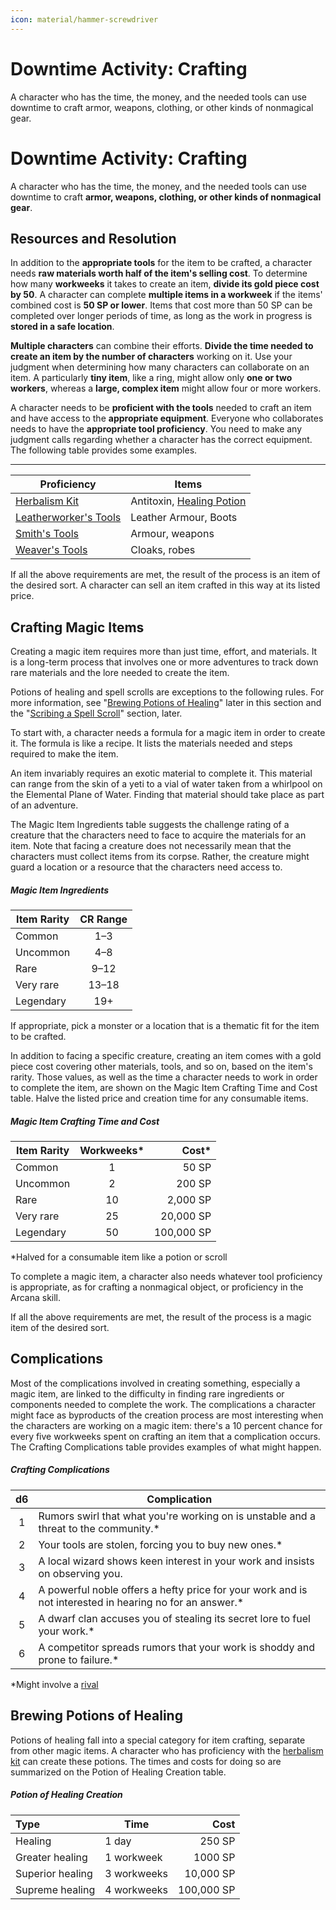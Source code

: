 ```yaml
---
icon: material/hammer-screwdriver
---
```


# Downtime Activity: Crafting

A character who has the time, the money, and the needed tools can use downtime to craft armor, weapons, clothing, or other kinds of nonmagical gear.

# Downtime Activity: Crafting

A character who has the time, the money, and the needed tools can use downtime to craft **armor, weapons, clothing, or other kinds of nonmagical gear**.

## Resources and Resolution

In addition to the **appropriate tools** for the item to be crafted, a character needs **raw materials worth half of the item's selling cost**. To determine how many **workweeks** it takes to create an item, **divide its gold piece cost by 50**. A character can complete **multiple items in a workweek** if the items' combined cost is **50 SP or lower**. Items that cost more than 50 SP can be completed over longer periods of time, as long as the work in progress is **stored in a safe location**.

**Multiple characters** can combine their efforts. **Divide the time needed to create an item by the number of characters** working on it. Use your judgment when determining how many characters can collaborate on an item. A particularly **tiny item**, like a ring, might allow only **one or two workers**, whereas a **large, complex item** might allow four or more workers.

A character needs to be **proficient with the tools** needed to craft an item and have access to the **appropriate equipment**. Everyone who collaborates needs to have the **appropriate tool proficiency**. You need to make any judgment calls regarding whether a character has the correct equipment. The following table provides some examples.

---

| Proficiency | Items | 
|---|---|
| [Herbalism Kit] | Antitoxin, [Healing Potion] |
| [Leatherworker's Tools] | Leather Armour, Boots |
| [Smith's Tools] | Armour, weapons |
| [Weaver's Tools] | Cloaks, robes|

If all the above requirements are met, the result of the process is an item of the desired sort. A character can sell an item crafted in this way at its listed price.

## Crafting Magic Items

Creating a magic item requires more than just time, effort, and materials. It is a long-term process that involves one or more adventures to track down rare materials and the lore needed to create the item.

Potions of healing and spell scrolls are exceptions to the following rules. For more information, see "[Brewing Potions of Healing](#brewing-potions-of-healing)" later in this section and the "[Scribing a Spell Scroll](scribing-scroll.md)" section, later.

To start with, a character needs a formula for a magic item in order to create it. The formula is like a recipe. It lists the materials needed and steps required to make the item.

An item invariably requires an exotic material to complete it. This material can range from the skin of a yeti to a vial of water taken from a whirlpool on the Elemental Plane of Water. Finding that material should take place as part of an adventure.

The Magic Item Ingredients table suggests the challenge rating of a creature that the characters need to face to acquire the materials for an item. Note that facing a creature does not necessarily mean that the characters must collect items from its corpse. Rather, the creature might guard a location or a resource that the characters need access to.

##### Magic Item Ingredients

| Item Rarity | CR Range
|---|:-:|
| Common | 1–3 |
| Uncommon | 4–8 | 
| Rare | 9–12 | 
| Very rare | 13–18 | 
| Legendary | 19+ | 

If appropriate, pick a monster or a location that is a thematic fit for the item to be crafted. 

In addition to facing a specific creature, creating an item comes with a gold piece cost covering other materials, tools, and so on, based on the item's rarity. Those values, as well as the time a character needs to work in order to complete the item, are shown on the Magic Item Crafting Time and Cost table. Halve the listed price and creation time for any consumable items.

##### Magic Item Crafting Time and Cost

| Item Rarity | Workweeks* | Cost* |
|---|:-:|--:|
| Common | 1 | 50 SP |
| Uncommon | 2 | 200 SP |
| Rare | 10 | 2,000 SP |
| Very rare | 25 | 20,000 SP |
| Legendary | 50 | 100,000 SP |

*Halved for a consumable item like a potion or scroll

To complete a magic item, a character also needs whatever tool proficiency is appropriate, as for crafting a nonmagical object, or proficiency in the Arcana skill.

If all the above requirements are met, the result of the process is a magic item of the desired sort.

## Complications

Most of the complications involved in creating something, especially a magic item, are linked to the difficulty in finding rare ingredients or components needed to complete the work. The complications a character might face as byproducts of the creation process are most interesting when the characters are working on a magic item: there's a 10 percent chance for every five workweeks spent on crafting an item that a complication occurs. The Crafting Complications table provides examples of what might happen.

##### Crafting Complications

| d6 | Complication |
|:-:|---|
| 1 | Rumors swirl that what you're working on is unstable and a threat to the community.* |
| 2 | Your tools are stolen, forcing you to buy new ones.* |
| 3 | A local wizard shows keen interest in your work and insists on observing you. |
| 4 | A powerful noble offers a hefty price for your work and is not interested in hearing no for an answer.* |
| 5 | A dwarf clan accuses you of stealing its secret lore to fuel your work.* |
| 6 | A competitor spreads rumors that your work is shoddy and prone to failure.* |

*Might involve a [rival]

## Brewing Potions of Healing

Potions of healing fall into a special category for item crafting, separate from other magic items. A character who has proficiency with the [herbalism kit] can create these potions. The times and costs for doing so are summarized on the Potion of Healing Creation table.

##### Potion of Healing Creation

| Type | Time | Cost |
|:--|---|--:|
| Healing | 1 day | 250 SP |
| Greater healing | 1 workweek | 1000 SP |
| Superior healing | 3 workweeks | 10,000 SP |
| Supreme healing | 4 workweeks | 100,000 SP |

[Healing Potion]: ../../equipment/consumeables/potion.md#healing-potion
[Herbalism Kit]: ../../equipment/tools/artisan-tools.md#herbalism-kit
[Leatherworker's Tools]: ../../equipment/tools/artisan-tools.md#leatherworkers-tools
[Smith's Tools]: ../../equipment/tools/artisan-tools.md#smiths-tools
[Weaver's Tools]: ../../equipment/tools/artisan-tools.md#weavers-tools

[rival]: index.md#rival